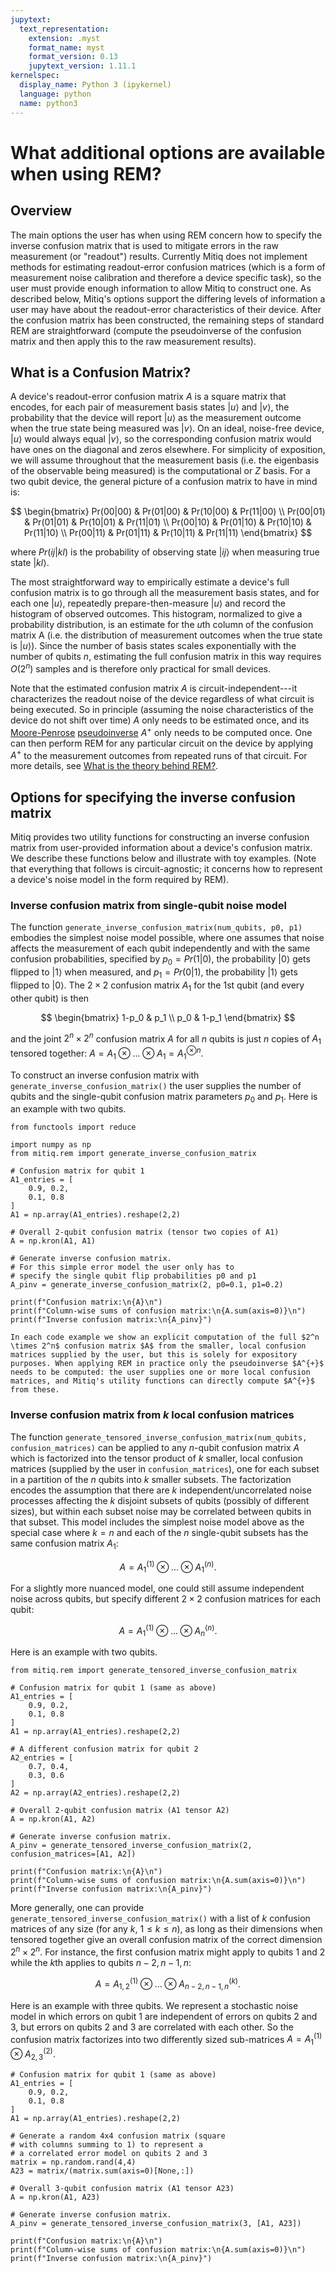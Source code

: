 ```yaml
---
jupytext:
  text_representation:
    extension: .myst
    format_name: myst
    format_version: 0.13
    jupytext_version: 1.11.1
kernelspec:
  display_name: Python 3 (ipykernel)
  language: python
  name: python3
---
```


# What additional options are available when using REM?

## Overview
The main options the user has when using REM concern how to specify the inverse
confusion matrix that is used to mitigate errors in the raw measurement (or "readout") results. Currently Mitiq does not implement methods for estimating readout-error confusion matrices (which is a form of measurement noise calibration and therefore a device specific task), so the user must provide enough information to allow Mitiq to construct one. As described below, Mitiq's options support the differing levels of information a user may have about the readout-error characteristics of their device. After the confusion matrix has been constructed, the remaining steps of standard REM are straightforward (compute the pseudoinverse of the confusion matrix and then apply this to the raw measurement results). 



## What is a Confusion Matrix?

A device's readout-error confusion matrix $A$ is a square matrix that encodes, for each pair of measurement basis states $|u\rangle$ and $|v\rangle$, the probability that the device will report $|u\rangle$ as the measurement outcome when the true state being measured was $|v\rangle$. On an ideal, noise-free device, $|u\rangle$ would always equal $|v\rangle$, so the corresponding confusion matrix would have ones on the diagonal and zeros elsewhere. For simplicity of exposition, we will assume throughout that the measurement basis (i.e. the eigenbasis of the observable being measured) is the computational or $Z$ basis. For a two qubit device, the general picture of a confusion matrix to have in mind is:

$$
\begin{bmatrix}
Pr(00|00) & Pr(01|00) & Pr(10|00) & Pr(11|00) \\
Pr(00|01) & Pr(01|01) & Pr(10|01) & Pr(11|01) \\
Pr(00|10) & Pr(01|10) & Pr(10|10) & Pr(11|10) \\
Pr(00|11) & Pr(01|11) & Pr(10|11) & Pr(11|11)
\end{bmatrix}
$$


where $Pr(ij|kl)$ is the probability of observing state $|ij\rangle$ when measuring true state $|kl\rangle$. 

The most straightforward way to empirically estimate a device's full confusion matrix is to go through all the measurement basis states, and for each one $|u\rangle$, repeatedly prepare-then-measure $|u\rangle$ and record the histogram of observed outcomes. This histogram, normalized to give a probability distribution, is an estimate for the $u$th column of the confusion matrix A (i.e. the distribution of measurement outcomes when the true state is $|u\rangle$). Since the number of basis states scales exponentially with the number of qubits $n$, estimating the full confusion matrix in this way requires $O(2^n)$ samples and is therefore only practical for small devices. 

Note that the estimated confusion matrix $A$ is circuit-independent---it characterizes the readout noise of the device regardless of what circuit is being executed. So in principle (assuming the noise characteristics of the device do not shift over time) $A$ only needs to be estimated once, and its [Moore-Penrose](https://en.wikipedia.org/wiki/Moore%E2%80%93Penrose_inverse) [pseudoinverse](https://numpy.org/doc/stable/reference/generated/numpy.linalg.pinv.html) $A^{+}$ only needs to be computed once. One can then perform REM for any particular circuit on the device by applying $A^{+}$ to the measurement outcomes from repeated runs of that circuit. For more details, see [What is the theory behind REM?](rem-5-theory.md).


## Options for specifying the inverse confusion matrix  

Mitiq provides two utility functions for constructing an inverse confusion matrix from user-provided information about a device's confusion matrix. We describe these functions below and illustrate with toy examples. (Note that everything that follows is circuit-agnostic; it concerns how to represent a device's noise model in the form required by REM). 

### Inverse confusion matrix from single-qubit noise model 
The function `generate_inverse_confusion_matrix(num_qubits, p0, p1)` embodies the simplest noise model possible, where one assumes that noise affects the measurement of each qubit independently and with the same confusion probabilities, specified by $p_0 = Pr(1|0)$, the probability $|0\rangle$ gets flipped to $|1\rangle$ when measured, and $p_1 = Pr(0|1)$, the probability $|1\rangle$ gets flipped to $|0\rangle$. The $2 \times 2$ confusion matrix $A_1$ for the $1$st qubit (and every other qubit) is then 

$$
\begin{bmatrix}
1-p_0 & p_1 \\
p_0 & 1-p_1
\end{bmatrix}
$$

and the joint $2^n \times 2^n$ confusion matrix $A$ for all $n$ qubits is just $n$ copies of $A_1$ tensored together: $A = A_1 \otimes  \dots \otimes A_1 = A_1^{\otimes n}$. 


To construct an inverse confusion matrix with `generate_inverse_confusion_matrix()` the user supplies the number of qubits and the single-qubit confusion matrix parameters $p_0$ and $p_1$. Here is an example with two qubits.

```{code-cell} ipython3
from functools import reduce

import numpy as np
from mitiq.rem import generate_inverse_confusion_matrix

# Confusion matrix for qubit 1
A1_entries = [
    0.9, 0.2,
    0.1, 0.8
]
A1 = np.array(A1_entries).reshape(2,2)

# Overall 2-qubit confusion matrix (tensor two copies of A1)
A = np.kron(A1, A1)

# Generate inverse confusion matrix.
# For this simple error model the user only has to
# specify the single qubit flip probabilities p0 and p1 
A_pinv = generate_inverse_confusion_matrix(2, p0=0.1, p1=0.2)

print(f"Confusion matrix:\n{A}\n")
print(f"Column-wise sums of confusion matrix:\n{A.sum(axis=0)}\n")
print(f"Inverse confusion matrix:\n{A_pinv}")
```

```{note}
In each code example we show an explicit computation of the full $2^n \times 2^n$ confusion matrix $A$ from the smaller, local confusion matrices supplied by the user, but this is solely for expository purposes. When applying REM in practice only the pseudoinverse $A^{+}$ needs to be computed: the user supplies one or more local confusion matrices, and Mitiq's utility functions can directly compute $A^{+}$ from these. 
```

### Inverse confusion matrix from $k$ local confusion matrices 
The function `generate_tensored_inverse_confusion_matrix(num_qubits, confusion_matrices)` can be applied to any $n$-qubit confusion matrix $A$ which is factorized into the tensor product of $k$ smaller, local confusion matrices (supplied by the user in `confusion_matrices`), one for each subset in a partition of the $n$ qubits into $k$ smaller subsets. The factorization encodes the assumption that there are $k$ independent/uncorrelated noise processes affecting the $k$ disjoint subsets of qubits (possibly of different sizes), but within each subset noise may be correlated between qubits in that subset. This model includes the simplest noise model above as the special case where $k=n$ and each of the $n$ single-qubit subsets has the same confusion matrix $A_1$:

$$
A = A^{(1)}_1 \otimes \dots \otimes A^{(n)}_1.
$$

For a slightly more nuanced model, one could still assume independent noise across qubits, but specify different $2 \times 2$ confusion matrices for each qubit:

$$
A = A^{(1)}_1 \otimes \dots \otimes A^{(n)}_n.  
$$

Here is an example with two qubits.

```{code-cell} ipython3
from mitiq.rem import generate_tensored_inverse_confusion_matrix

# Confusion matrix for qubit 1 (same as above)
A1_entries = [
    0.9, 0.2,
    0.1, 0.8
]
A1 = np.array(A1_entries).reshape(2,2)

# A different confusion matrix for qubit 2
A2_entries = [
    0.7, 0.4,
    0.3, 0.6
]
A2 = np.array(A2_entries).reshape(2,2)

# Overall 2-qubit confusion matrix (A1 tensor A2)
A = np.kron(A1, A2) 

# Generate inverse confusion matrix.
A_pinv = generate_tensored_inverse_confusion_matrix(2, confusion_matrices=[A1, A2]) 

print(f"Confusion matrix:\n{A}\n")
print(f"Column-wise sums of confusion matrix:\n{A.sum(axis=0)}\n")
print(f"Inverse confusion matrix:\n{A_pinv}")
```


More generally, one can provide `generate_tensored_inverse_confusion_matrix()` with a list of $k$ confusion matrices of any size (for any $k$, $1\leq k \leq n$),
as long as their dimensions when tensored together give an overall confusion matrix of the correct dimension $2^{n} \times 2^{n}$. For instance, the first confusion matrix might apply to qubits $1$ and $2$ while the $k$th applies to qubits $n-2, n-1, n$:

$$
A = A^{(1)}_{1,2} \otimes \dots \otimes A^{(k)}_{n-2, n-1, n}. 
$$

Here is an example with three qubits. We represent a stochastic noise model in which errors on
qubit $1$ are independent of errors on qubits $2$ and $3$, but errors on qubits $2$ and $3$ are correlated with
each other. So the confusion matrix factorizes into two differently sized sub-matrices $A = A^{(1)}_1 \otimes A^{(2)}_{2,3}$.

```{code-cell} ipython3
# Confusion matrix for qubit 1 (same as above)
A1_entries = [
    0.9, 0.2,
    0.1, 0.8
]
A1 = np.array(A1_entries).reshape(2,2)

# Generate a random 4x4 confusion matrix (square
# with columns summing to 1) to represent a
# a correlated error model on qubits 2 and 3
matrix = np.random.rand(4,4)
A23 = matrix/(matrix.sum(axis=0)[None,:])

# Overall 3-qubit confusion matrix (A1 tensor A23)
A = np.kron(A1, A23)

# Generate inverse confusion matrix.
A_pinv = generate_tensored_inverse_confusion_matrix(3, [A1, A23])

print(f"Confusion matrix:\n{A}\n")
print(f"Column-wise sums of confusion matrix:\n{A.sum(axis=0)}\n")
print(f"Inverse confusion matrix:\n{A_pinv}")
```

